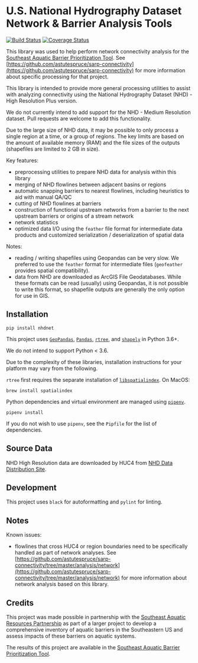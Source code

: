 # U.S. National Hydrography Dataset Network & Barrier Analysis Tools

[![Build Status](https://travis-ci.org/brendan-ward/nhdnet.svg?branch=master)](https://travis-ci.org/brendan-ward/nhdnet)
[![Coverage Status](https://coveralls.io/repos/github/brendan-ward/nhdnet/badge.svg?branch=master)](https://coveralls.io/github/brendan-ward/nhdnet?branch=master)

This library was used to help perform network connectivity analysis for the [Southeast Aquatic Barrier Prioritization Tool](https://connectivity.sarpdata.com). See [https://github.com/astutespruce/sarp-connectivity](https://github.com/astutespruce/sarp-connectivity) for more information about specific processing for that project.

This library is intended to provide more general processing utilities to assist with analyzing connectivity using the National Hydrography Dataset (NHD) - High Resolution Plus version.

We do not currently intend to add support for the NHD - Medium Resolution dataset. Pull requests are welcome to add this functionality.

Due to the large size of NHD data, it may be possible to only process a single region at a time, or a group of regions. The key limits are based on the amount of available memory (RAM) and the file sizes of the outputs (shapefiles are limited to 2 GB in size).

Key features:

-   preprocessing utilities to prepare NHD data for analysis within this library
-   merging of NHD flowlines between adjacent basins or regions
-   automatic snapping barriers to nearest flowlines, including heuristics to aid with manual QA/QC
-   cutting of NHD flowlines at barriers
-   construction of functional upstream networks from a barrier to the next upstream barriers or origins of a stream network
-   network statistics
-   optimized data I/O using the `feather` file format for intermediate data products and customized serialization / deserialization of spatial data

Notes:

-   reading / writing shapefiles using Geopandas can be very slow. We preferred to use the `feather` format for intermediate files (`geofeather` provides spatial compatibility).
-   data from NHD are downloaded as ArcGIS File Geodatabases. While these formats can be read (usually) using Geopandas, it is not possible to write this format, so shapefile outputs are generally the only option for use in GIS.

## Installation

`pip install nhdnet`

This project uses [`GeoPandas`](http://geopandas.org/), [`Pandas`](https://pandas.pydata.org/), [`rtree`](http://toblerity.org/rtree/), and [`shapely`](https://shapely.readthedocs.io/en/stable/) in Python 3.6+.

We do not intend to support Python < 3.6.

Due to the complexity of these libraries, installation instructions for your platform may vary from the following.

`rtree` first requires the separate installation of [`libspatialindex`](http://libspatialindex.github.io/).
On MacOS:

```
brew install spatialindex
```

Python dependencies and virtual environment are managed using [`pipenv`](https://pipenv.readthedocs.io/en/latest/).

```
pipenv install
```

If you do not wish to use `pipenv`, see the `Pipfile` for the list of dependencies.

## Source Data

NHD High Resolution data are downloaded by HUC4 from [NHD Data Distribution Site](https://prd-tnm.s3.amazonaws.com/index.html?prefix=StagedProducts/Hydrography/NHDPlus/HU4/HighResolution/GDB/).

## Development

This project uses `black` for autoformatting and `pylint` for linting.

## Notes

Known issues:

-   flowlines that cross HUC4 or region boundaries need to be specifically handled as part of network analyses. See [https://github.com/astutespruce/sarp-connectivity/tree/master/analysis/network](https://github.com/astutespruce/sarp-connectivity/tree/master/analysis/network) for more information about network analysis based on this library.

## Credits

This project was made possible in partnership with the [Southeast Aquatic Resources Partnership](https://southeastaquatics.net) as part of a larger project to develop a comprehensive inventory of aquatic barriers in the Southeastern US and assess impacts of these barriers on aquatic systems.

The results of this project are available in the [Southeast Aquatic Barrier Prioritization Tool](https://connectivity.sarpdata.com).
